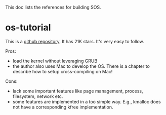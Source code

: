 This doc lists the references for building SOS.

# os-tutorial

This is a [github repository](https://github.com/cfenollosa/os-tutorial). It has 21K stars. It's very easy to follow.

Pros:

- load the kernel without leveraging GRUB
- the author also uses Mac to develop the OS. There is a chapter to describe how to setup cross-compiling on Mac!

Cons:

- lack some important features like page management, process, filesystem, network etc.
- some features are implemented in a too simple way. E.g., kmalloc does not have a corresponding kfree implementation.


